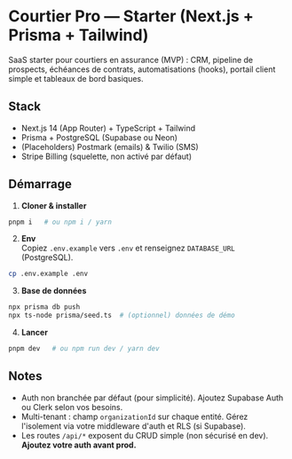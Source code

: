 # Courtier Pro — Starter (Next.js + Prisma + Tailwind)

SaaS starter pour courtiers en assurance (MVP) : CRM, pipeline de prospects, échéances de contrats, automatisations (hooks), portail client simple et tableaux de bord basiques.

## Stack
- Next.js 14 (App Router) + TypeScript + Tailwind
- Prisma + PostgreSQL (Supabase ou Neon)
- (Placeholders) Postmark (emails) & Twilio (SMS)
- Stripe Billing (squelette, non activé par défaut)

## Démarrage
1) **Cloner & installer**  
```bash
pnpm i   # ou npm i / yarn
```

2) **Env**  
Copiez `.env.example` vers `.env` et renseignez `DATABASE_URL` (PostgreSQL).
```bash
cp .env.example .env
```

3) **Base de données**  
```bash
npx prisma db push
npx ts-node prisma/seed.ts  # (optionnel) données de démo
```

4) **Lancer**  
```bash
pnpm dev   # ou npm run dev / yarn dev
```

## Notes
- Auth non branchée par défaut (pour simplicité). Ajoutez Supabase Auth ou Clerk selon vos besoins.  
- Multi-tenant : champ `organizationId` sur chaque entité. Gérez l'isolement via votre middleware d'auth et RLS (si Supabase).
- Les routes `/api/*` exposent du CRUD simple (non sécurisé en dev). **Ajoutez votre auth avant prod.**
